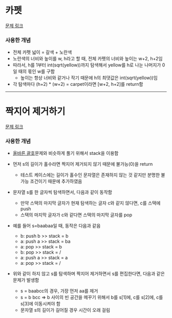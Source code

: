 # 카펫
[문제 링크](https://school.programmers.co.kr/learn/courses/30/lessons/42842)

### 사용한 개념
- 전체 카펫 넓이 = 갈색 + 노란색
- 노란색의 너비와 높이를 w, h라고 할 때, 전체 카펫의 너비와 높이는 w+2, h+2임
- 따라서, h를 1부터 int(sqrt(yellow))까지 탐색해서 yellow를 h로 나눈 나머지가 0일 때의 몫인 w를 구함
    * 높이는 항상 너비와 같거나 작기 때문에 h의 최댓값은 int(sqrt(yellow))임
- 각 탐색마다 (h+2) * (w+2) = carpet이라면 [w+2, h+2]를 return함
   

---  
   
   
# 짝지어 제거하기
[문제 링크](https://school.programmers.co.kr/learn/courses/30/lessons/12973)

### 사용한 개념
- [올바른 괄호](https://school.programmers.co.kr/learn/courses/30/lessons/12909)문제와 비슷하게 풀기 위해서 stack을 이용함
- 먼저 s의 길이가 홀수라면 짝지어 제거되지 않기 때문에 불가능(0)을 return 
    * 테스트 케이스에는 길이가 홀수인 문자열은 존재하지 않는 것 같지만 분명한 불가능 조건이기 때문에 추가하였음
- 문자열 s를 한 글자씩 탐색하면서, 다음과 같이 동작함
    * 만약 스택의 마지막 글자가 현재 탐색하는 글자 c와 같지 않다면, c를 스택에 push
    *  스택의 마지막 글자가 c와 같다면 스택의 마지막 글자를 pop
- 예를 들어 s=baabaa일 때, 동작은 다음과 같음
    * b: push b >> stack = b
    * a: push a >> stack = ba
    * a: pop >> stack = b
    * b: pop >> stack = /
    * a: push a >> stack = a
    * a: pop >> stack = /

- 위와 같이 하지 않고 s를 탐색하며 짝지어 제거하면서 s를 편집한다면, 다음과 같은 문제가 발생함
    * s = baabcc의 경우, 가장 먼저 aa를 제거
    * s = b  bcc => b 사이의 빈 공간을 메꾸기 위해서 b를 s[1]에, c를 s[2]에, c를 s[3]에 이동시켜야 함
    * 문자열 s의 길이가 길어질 경우 시간이 오래 걸림